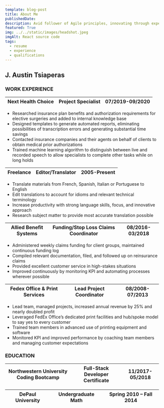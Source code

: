 ```yaml
---
template: blog-post
title: About Me
publishedDate: 
description: Avid follower of Agile principles, innovating through experimentation and iteration. Quick study with a knack for written language and mathematics, particularly linear algebra and numerical analysis. Passionate about solving complex problems with a SOLID and RESTful approach. Excellent at managing projects and leading teams through collaboration and inclusion. Lifelong learner who thrives when continually challenged.
featured: True
img: ../../static/images/headshot.jpeg
imgAlt: React source code
tags:
  - resume
  - experience
  - qualifications
---
```

## J. Austin Tsiaperas
### WORK EXPERIENCE

| Next Health Choice   |   Project Specialist     |   07/2019-09/2020 |
| -------------------- | ------------------------ | ----------------- | 
* Researched insurance plan benefits and authorization requirements for elective surgeries and added to internal knowledge base
* Designed templates to generate automated reports, eliminating possibilities of transcription errors and generating substantial time savings 
* Contacted insurance companies and their agents on behalf of clients to obtain medical prior authorizations 
* Trained machine learning algorithm to distinguish between live and recorded speech to allow specialists to complete other tasks while on long holds 

| Freelance   |  Editor/Translator   |  2005-Present |
| ----------- | -------------------- | ------------- | 
* Translate materials from French, Spanish, Italian or Portuguese to English 
* Edit translations to account for idioms and relevant technical terminology 
* Increase productivity with strong language skills, focus, and innovative approach 
* Research subject matter to provide most accurate translation possible 

| Allied Benefit Systems | Funding/Stop Loss Claims Coordinator | 08/2016-03/2018 |
| ---------------------- | ------------------------------------ | --------------- | 
* Administered weekly claims funding for client groups, maintained continuous funding log 
* Compiled relevant documentation, filed, and followed up on reinsurance claims 
* Provided excellent customer service in high-stakes situations 
* Improved continuously by monitoring KPI and automating processes wherever possible 

| Fedex Office & Print Services | Lead Project Coordinator | 08/2008-07/2013 |
| ----------------------------- | ------------------------ | --------------- | 
* Lead team, managed projects, increased annual revenue by 25% and nearly doubled profit 
* Leveraged FedEx Office’s dedicated print facilities and hub/spoke model to say yes to every customer 
* Trained team members in advanced use of printing equipment and software 
* Monitored KPI and improved performance by coaching team members and managing customer expectations 

### EDUCATION 

| Northwestern University Coding Bootcamp | Full-Stack Developer Certificate | 11/2017-05/2018 |
| --------------------------------------- | -------------------------------- | ------------ | 

| DePaul University | Undergraduate Math | Spring 2010 – Fall 2014 |
| ----------------- | ------------------ | ----------------------- | 